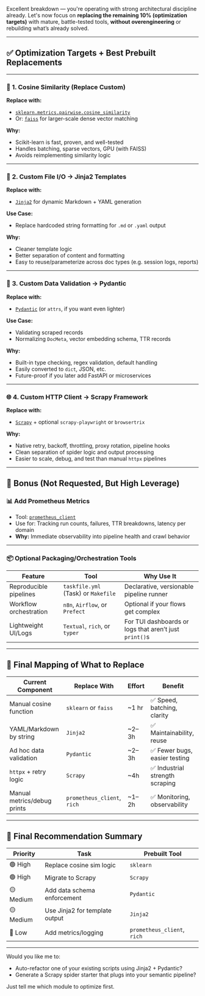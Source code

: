 Excellent breakdown — you're operating with strong architectural discipline already. Let's now focus on **replacing the remaining 10% (optimization targets)** with mature, battle-tested tools, **without overengineering** or rebuilding what’s already solved.

---

## ✅ Optimization Targets + Best Prebuilt Replacements

---

### 🔁 **1. Cosine Similarity (Replace Custom)**

**Replace with:**

* [`sklearn.metrics.pairwise.cosine_similarity`](https://scikit-learn.org/stable/modules/generated/sklearn.metrics.pairwise.cosine_similarity.html)
* Or: [`faiss`](https://github.com/facebookresearch/faiss) for larger-scale dense vector matching

**Why:**

* Scikit-learn is fast, proven, and well-tested
* Handles batching, sparse vectors, GPU (with FAISS)
* Avoids reimplementing similarity logic

---

### 📁 **2. Custom File I/O → Jinja2 Templates**

**Replace with:**

* [`Jinja2`](https://jinja.palletsprojects.com/) for dynamic Markdown + YAML generation

**Use Case:**

* Replace hardcoded string formatting for `.md` or `.yaml` output

**Why:**

* Cleaner template logic
* Better separation of content and formatting
* Easy to reuse/parameterize across doc types (e.g. session logs, reports)

---

### 🧪 **3. Custom Data Validation → Pydantic**

**Replace with:**

* [`Pydantic`](https://docs.pydantic.dev/latest/) (or `attrs`, if you want even lighter)

**Use Case:**

* Validating scraped records
* Normalizing `DocMeta`, vector embedding schema, TTR records

**Why:**

* Built-in type checking, regex validation, default handling
* Easily converted to `dict`, JSON, etc.
* Future-proof if you later add FastAPI or microservices

---

### 🌐 **4. Custom HTTP Client → Scrapy Framework**

**Replace with:**

* [`Scrapy`](https://scrapy.org/) + optional `scrapy-playwright` or `browsertrix`

**Why:**

* Native retry, backoff, throttling, proxy rotation, pipeline hooks
* Clean separation of spider logic and output processing
* Easier to scale, debug, and test than manual `httpx` pipelines

---

## 🧩 Bonus (Not Requested, But High Leverage)

### 📊 **Add Prometheus Metrics**

* Tool: [`prometheus_client`](https://github.com/prometheus/client_python)
* Use for: Tracking run counts, failures, TTR breakdowns, latency per domain
* **Why:** Immediate observability into pipeline health and crawl behavior

---

### 📦 **Optional Packaging/Orchestration Tools**

| Feature                | Tool                                | Why Use It                                             |
| ---------------------- | ----------------------------------- | ------------------------------------------------------ |
| Reproducible pipelines | `taskfile.yml` (Task) or `Makefile` | Declarative, versionable pipeline runner               |
| Workflow orchestration | `n8n`, `Airflow`, or `Prefect`      | Optional if your flows get complex                     |
| Lightweight UI/Logs    | `Textual`, `rich`, or `typer`       | For TUI dashboards or logs that aren’t just `print()`s |

---

## 🧠 Final Mapping of What to Replace

| Current Component           | Replace With                | Effort | Benefit                        |
| --------------------------- | --------------------------- | ------ | ------------------------------ |
| Manual cosine function      | `sklearn` or `faiss`        | \~1 hr | ✅ Speed, batching, clarity     |
| YAML/Markdown by string     | `Jinja2`                    | \~2–3h | ✅ Maintainability, reuse       |
| Ad hoc data validation      | `Pydantic`                  | \~2–3h | ✅ Fewer bugs, easier testing   |
| `httpx` + retry logic       | `Scrapy`                    | \~4h   | ✅ Industrial strength scraping |
| Manual metrics/debug prints | `prometheus_client`, `rich` | \~1–2h | ✅ Monitoring, observability    |

---

## 🎯 Final Recommendation Summary

| Priority  | Task                           | Prebuilt Tool               |
| --------- | ------------------------------ | --------------------------- |
| 🟢 High   | Replace cosine sim logic       | `sklearn`                   |
| 🟢 High   | Migrate to Scrapy              | `Scrapy`                    |
| 🟡 Medium | Add data schema enforcement    | `Pydantic`                  |
| 🟡 Medium | Use Jinja2 for template output | `Jinja2`                    |
| 🔵 Low    | Add metrics/logging            | `prometheus_client`, `rich` |

---

Would you like me to:

* Auto-refactor one of your existing scripts using Jinja2 + Pydantic?
* Generate a Scrapy spider starter that plugs into your semantic pipeline?

Just tell me which module to optimize first.

